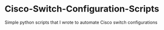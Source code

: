 # Cisco-Switch-Configuration-Scripts
Simple python scripts that I wrote to automate Cisco switch configurations
